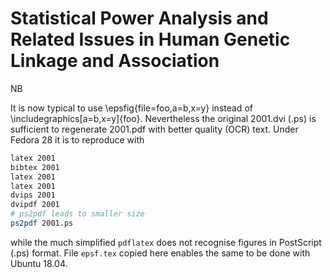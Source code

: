 # Statistical Power Analysis and Related Issues in Human Genetic Linkage and Association

NB

It is now typical to use \epsfig{file=foo,a=b,x=y} instead of \includegraphics[a=b,x=y]{foo}. Nevertheless the original 2001.dvi (.ps) is sufficient to regenerate 2001.pdf with better quality (OCR) text. Under Fedora 28 it is to reproduce with 

```bash
latex 2001
bibtex 2001
latex 2001
latex 2001
dvips 2001
dvipdf 2001
# ps2pdf leads to smaller size
ps2pdf 2001.ps
```
while the much simplified `pdflatex` does not recognise figures in PostScript (.ps) format. File `epsf.tex` copied here enables the same to be done with Ubuntu 18.04. 
